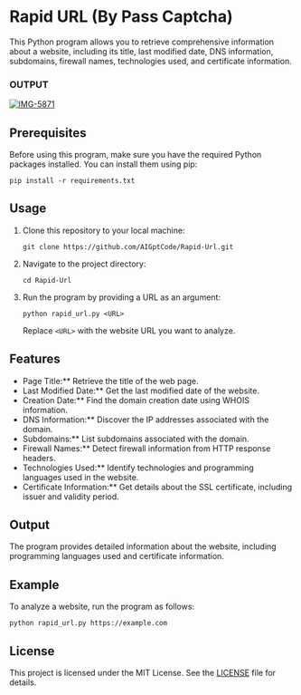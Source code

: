 # Rapid URL (By Pass Captcha) 
 
This Python program allows you to retrieve comprehensive information about a website, including its title, last modified date, DNS information, subdomains, firewall names, technologies used, and certificate information.

### OUTPUT 
<a href="https://ibb.co/NNTtpC9"><img src="https://i.ibb.co/s1WbQRK/IMG-5871.jpg" alt="IMG-5871" border="0"></a>

## Prerequisites

Before using this program, make sure you have the required Python packages installed. You can install them using pip:

```
pip install -r requirements.txt
```

## Usage

1. Clone this repository to your local machine:

   ```
   git clone https://github.com/AIGptCode/Rapid-Url.git
   ```

2. Navigate to the project directory:

   ```
   cd Rapid-Url
   ```

3. Run the program by providing a URL as an argument:

   ```
   python rapid_url.py <URL>
   ```

   Replace `<URL>` with the website URL you want to analyze.

## Features

- Page Title:** Retrieve the title of the web page.
- Last Modified Date:** Get the last modified date of the website.
- Creation Date:** Find the domain creation date using WHOIS information.
- DNS Information:** Discover the IP addresses associated with the domain.
- Subdomains:** List subdomains associated with the domain.
- Firewall Names:** Detect firewall information from HTTP response headers.
- Technologies Used:** Identify technologies and programming languages used in the website.
- Certificate Information:** Get details about the SSL certificate, including issuer and validity period.

## Output

The program provides detailed information about the website, including programming languages used and certificate information.

## Example

To analyze a website, run the program as follows:

```
python rapid_url.py https://example.com
```

## License

This project is licensed under the MIT License. See the [LICENSE](LICENSE) file for details.

